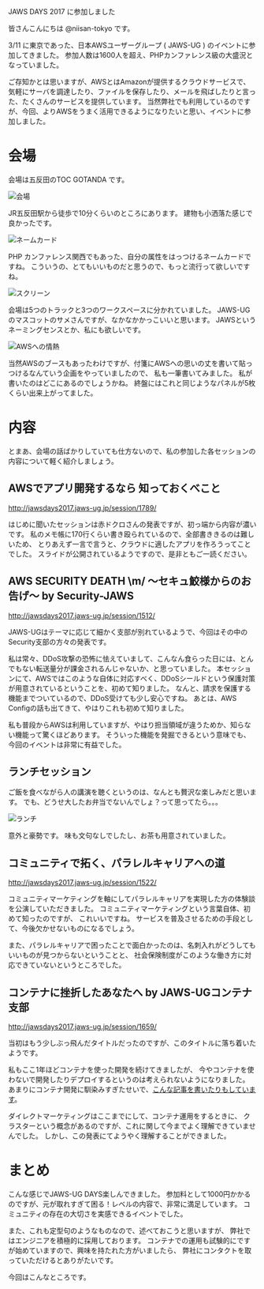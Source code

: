 JAWS DAYS 2017 に参加しました

皆さんこんにちは
@niisan-tokyo です。

3/11 に東京であった、日本AWSユーザーグループ ( JAWS-UG ) のイベントに参加してきました。
参加人数は1600人を超え、PHPカンファレンス級の大盛況となっていました。

ご存知かとは思いますが、AWSとはAmazonが提供するクラウドサービスで、
気軽にサーバを調達したり、ファイルを保存したり、メールを飛ばしたりと言った、たくさんのサービスを提供しています。
当然弊社でも利用しているのですが、今回、よりAWSをうまく活用できるようになりたいと思い、イベントに参加しました。

# 会場

会場は五反田のTOC GOTANDA です。

![会場](blogs/20170315-jawsugdays/1.jpg)

JR五反田駅から徒歩で10分くらいのところにあります。
建物も小洒落た感じで良かったです。

![ネームカード](blogs/20170315-jawsugdays/2.jpg)

PHP カンファレンス関西でもあった、自分の属性をはっつけるネームカードですね。
こういうの、とてもいいものだと思うので、もっと流行って欲しいですね。

![スクリーン](blogs/20170315-jawsugdays/4.jpg)

会場は5つのトラックと3つのワークスペースに分かれていました。
JAWS-UGのマスコットのサメさんですが、なかなかかっこいいと思います。
JAWSというネーミングセンスとか、私にも欲しいです。

![AWSへの情熱](blogs/20170315-jawsugdays/5.jpg)

当然AWSのブースもあったわけですが、付箋にAWSへの思いの丈を書いて貼っつけるなんていう企画をやっていましたので、
私も一筆書いてみました。
私が書いたのはどこにあるのでしょうかね。
終盤にはこれと同じようなパネルが5枚くらい出来上がってました。

# 内容

とまあ、会場の話ばかりしていても仕方ないので、私の参加した各セッションの内容について軽く紹介しましょう。

## AWSでアプリ開発するなら 知っておくべこと

http://jawsdays2017.jaws-ug.jp/session/1789/

はじめに聞いたセッションは赤ドクロさんの発表ですが、初っ端から内容が濃いです。
私のメモ帳に170行くらい書き殴られているので、全部書ききるのは難しいため、
とりあえず一言で言うと、クラウドに適したアプリを作ろうってことでした。
スライドが公開されているようですので、是非ともご一読ください。

## AWS SECURITY DEATH \\m/ ～セキュ鮫様からのお告げ～ by Security-JAWS

http://jawsdays2017.jaws-ug.jp/session/1512/

JAWS-UGはテーマに応じて細かく支部が別れているようで、今回はその中のSecurity支部の方々の発表です。

私は常々、DDoS攻撃の恐怖に怯えていまして、こんなん食らった日には、とんでもない転送量分が課金されるんじゃないか、と思っていました。
本セッションにて、AWSではこのような自体に対応すべく、DDoSシールドという保護対策が用意されているということを、初めて知りました。
なんと、請求を保護する機能までついているので、DDoS受けても少し安心ですね。
あとは、AWS Configの話も出てきて、やはりこれも初めて知りました。

私も普段からAWSは利用していますが、やはり担当領域が違うためか、知らない機能って驚くほどあります。
そういった機能を発掘できるという意味でも、今回のイベントは非常に有益でした。

## ランチセッション

ご飯を食べながら人の講演を聴くというのは、なんとも贅沢な楽しみだと思います。
でも、どうせ大したお弁当でないんでしょ？って思ってたら。。。

![ランチ](blogs/20170315-jawsugdays/3.jpg)

意外と豪勢です。
味も文句なしでしたし、お茶も用意されていました。

## コミュニティで拓く、パラレルキャリアへの道

http://jawsdays2017.jaws-ug.jp/session/1522/

コミュニティマーケティングを軸にしてパラレルキャリアを実現した方の体験談を公演していただきました。
コミュニティマーケティングという言葉自体、初めて知ったのですが、
これいいですね。
サービスを普及させるための手段として、今後欠かせないものになるでしょう。

また、パラレルキャリアで困ったことで面白かったのは、名刺入れがどうしてもいいものが見つからないということと、
社会保険制度がこのような働き方に対応できていないというところでした。

## コンテナに挫折したあなたへ by JAWS-UGコンテナ支部

http://jawsdays2017.jaws-ug.jp/session/1659/

当初はもう少しぶっ飛んだタイトルだったのですが、このタイトルに落ち着いたようです。

私もここ1年ほどコンテナを使った開発を続けてきましたが、
今やコンテナを使わないで開発したりデプロイするというのは考えられないようになりました。
あまりにコンテナ開発に馴染みすぎたせいで、[こんな記事を書いたりもしています](http://qiita.com/niisan-tokyo/items/88a53a1b4aa7ad60723e)。

ダイレクトマーケティングはここまでにして、コンテナ運用をするときに、
クラスターという概念があるのですが、これに関して今までよく理解できていませんでした。
しかし、この発表にてようやく理解することができました。

# まとめ

こんな感じでJAWS-UG DAYS楽しんできました。
参加料として1000円かかるのですが、元が取れすぎて困る！レベルの内容で、非常に満足しています。
コミュニティの存在の大切さを実感できるイベントでした。

また、これも定型句のようなものなので、述べておこうと思いますが、
弊社ではエンジニアを積極的に採用しております。
コンテナでの運用も試験的にですが始めていますので、興味を持たれた方がいましたら、
弊社にコンタクトを取っていただけるとありがたいです。

今回はこんなところです。
